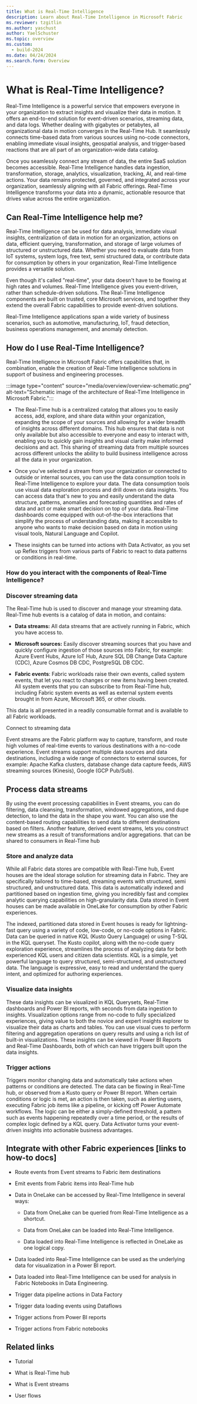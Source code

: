 ```yaml
---
title: What is Real-Time Intelligence
description: Learn about Real-Time Intelligence in Microsoft Fabric
ms.reviewer: tzgitlin
ms.author: yaschust
author: YaelSchuster
ms.topic: overview
ms.custom:
  - build-2024
ms.date: 04/24/2024
ms.search.form: Overview
---
```

# What is Real-Time Intelligence?

Real-Time Intelligence is a powerful service that empowers everyone in
your organization to extract insights and visualize their data in
motion. It offers an end-to-end solution for event-driven scenarios,
streaming data, and data logs. Whether dealing with gigabytes or
petabytes, all organizational data in motion converges in the Real-Time
Hub. It seamlessly connects time-based data from various sources using
no-code connectors, enabling immediate visual insights, geospatial
analysis, and trigger-based reactions that are all part of an
organization-wide data catalog.

Once you seamlessly connect any stream of data, the entire SaaS solution
becomes accessible. Real-Time Intelligence handles data ingestion,
transformation, storage, analytics, visualization, tracking, AI, and
real-time actions. Your data remains protected, governed, and integrated
across your organization, seamlessly aligning with all Fabric offerings.
Real-Time Intelligence transforms your data into a dynamic, actionable
resource that drives value across the entire organization.

## Can Real-Time Intelligence help me? 

Real-Time Intelligence can be used for data analysis, immediate visual
insights, centralization of data in motion for an organization, actions
on data, efficient querying, transformation, and storage of large
volumes of structured or unstructured data. Whether you need to evaluate
data from IoT systems, system logs, free text, semi structured data, or
contribute data for consumption by others in your organization,
Real-Time Intelligence provides a versatile solution.

Even though it's called "real-time", your data doesn't have to be
flowing at high rates and volumes. Real-Time Intelligence gives you
event-driven, rather than schedule-driven solutions. The Real-Time
Intelligence components are built on trusted, core Microsoft services,
and together they extend the overall Fabric capabilities to provide
event-driven solutions.

Real-Time Intelligence applications span a wide variety of business
scenarios, such as automotive, manufacturing, IoT, fraud detection,
business operations management, and anomaly detection.

## How do I use Real-Time Intelligence?

Real-Time Intelligence in Microsoft Fabric offers capabilities that, in
combination, enable the creation of Real-Time Intelligence solutions in
support of business and engineering processes.

:::image type="content" source="media/overview/overview-schematic.png" alt-text="Schematic image of the architecture of Real-Time Intelligence in Microsoft Fabric.":::

-   The Real-Time hub is a centralized catalog that allows you to easily
    access, add, explore, and share data within your organization,
    expanding the scope of your sources and allowing for a wider breadth
    of insights across different domains. This hub ensures that data is
    not only available but also accessible to everyone and easy to
    interact with, enabling you to quickly gain insights and visual
    clarity make informed decisions and act. This sharing of streaming
    data from multiple sources across different unlocks the ability to
    build business intelligence across all the data in your
    organization.

-   Once you've selected a stream from your organization or connected to
    outside or internal sources, you can use the data consumption tools
    in Real-Time Intelligence to explore your data. The data consumption
    tools use visual data exploration process and drill down on data
    insights. You can access data that's new to you and easily
    understand the data structure, patterns, anomalies and forecasting
    quantities and rates of data and act or make smart decision on top
    of your data. Real-Time dashboards come equipped with out-of-the-box
    interactions that simplify the process of understanding data, making
    it accessible to anyone who wants to make decision based on data in
    motion using visual tools, Natural Language and Copilot.

-   These insights can be turned into actions with Data Activator, as
    you set up Reflex triggers from various parts of Fabric to react to
    data patterns or conditions in real-time.

###  How do you interact with the components of Real-Time Intelligence?

### Discover streaming data 

The Real-Time hub is used to discover and manage your streaming data.
Real-Time hub events is a catalog of data in motion, and contains:

-   **Data streams:** All data streams that are actively running in
    Fabric, which you have access to. 

-   **Microsoft sources:** Easily discover streaming sources that you
    have and quickly configure ingestion of those sources into Fabric,
    for example: Azure Event Hubs, Azure IoT Hub, Azure SQL DB Change
    Data Capture (CDC), Azure Cosmos DB CDC, PostgreSQL DB CDC.

-   **Fabric events**: Fabric workloads raise their own events, called
    system events, that let you react to changes or new items having
    been created. All system events that you can subscribe to from
    Real-Time hub, including Fabric system events as well as external
    system events brought in from Azure, Microsoft 365, or other clouds.

This data is all presented in a readily consumable format and is
available to all Fabric workloads.

Connect to streaming data

Event streams are the Fabric platform way to capture, transform, and
route high volumes of real-time events to various destinations with a
no-code experience. Event streams support multiple data sources and data
destinations, including a wide range of connectors to external sources,
for example: Apache Kafka clusters, database change data capture feeds,
AWS streaming sources (Kinesis), Google (GCP Pub/Sub).

## Process data streams

By using the event processing capabilities in Event streams, you can do
filtering, data cleansing, transformation, windowed aggregations, and
dupe detection, to land the data in the shape you want. You can also use
the content-based routing capabilities to send data to different
destinations based on filters. Another feature, derived event streams,
lets you construct new streams as a result of transformations and/or
aggregations. that can be shared to consumers in Real-Time hub

### Store and analyze data

While all Fabric data stores are compatible with Real-Time hub, Event
houses are the ideal storage solution for streaming data in Fabric. They
are specifically tailored to time-based, streaming events with
structured, semi structured, and unstructured data. This data is
automatically indexed and partitioned based on ingestion time, giving
you incredibly fast and complex analytic querying capabilities on
high-granularity data. Data stored in Event houses can be made available
in OneLake for consumption by other Fabric experiences.

The indexed, partitioned data stored in Event houses is ready for
lightning-fast query using a variety of code, low-code, or no-code
options in Fabric. Data can be queried in native KQL (Kusto Query
Language) or using T-SQL in the KQL queryset. The Kusto copilot, along
with the no-code query exploration experience, streamlines the process
of analyzing data for both experienced KQL users and citizen data
scientists. KQL is a simple, yet powerful language to query structured,
semi-structured, and unstructured data. The language is expressive, easy
to read and understand the query intent, and optimized for authoring
experiences.

### Visualize data insights

These data insights can be visualized in KQL Querysets, Real-Time
dashboards and Power BI reports, with seconds from data ingestion to
insights. Visualization options range from no-code to fully specialized
experiences, giving value to both the novice and expert insights
explorer to visualize their data as charts and tables. You can use
visual cues to perform filtering and aggregation operations on query
results and using a rich list of built-in visualizations. These insights
can be viewed in Power BI Reports and Real-Time Dashboards, both of
which can have triggers built upon the data insights.

### Trigger actions

Triggers monitor changing data and automatically take actions when
patterns or conditions are detected. The data can be flowing in
Real-Time hub, or observed from a Kusto query or Power BI report. When
certain conditions or logic is met, an action is then taken, such as
alerting users, executing Fabric job items like a pipeline, or kicking
off Power Automate workflows. The logic can be either a simply-defined
threshold, a pattern such as events happening repeatedly over a time
period, or the results of complex logic defined by a KQL query. Data
Activator turns your event-driven insights into actionable business
advantages.

## Integrate with other Fabric experiences \[links to how-to docs\]

-   Route events from Event streams to Fabric item destinations

-   Emit events from Fabric items into Real-Time hub

-   Data in OneLake can be accessed by Real-Time Intelligence in several
    ways:

    -   Data from OneLake can be queried from Real-Time Intelligence as
        a shortcut.

    -   Data from OneLake can be loaded into Real-Time Intelligence.

    -   Data loaded into Real-Time Intelligence is reflected in OneLake
        as one logical copy.

-   Data loaded into Real-Time Intelligence can be used as the
    underlying data for visualization in a Power BI report.

-   Data loaded into Real-Time Intelligence can be used for analysis in
    Fabric Notebooks in Data Engineering.

-   Trigger data pipeline actions in Data Factory

-   Trigger data loading events using Dataflows

-   Trigger actions from Power BI reports

-   Trigger actions from Fabric notebooks

##  Related links

-   Tutorial

-   What is Real-Time hub

-   What is Event streams

-   User flows
